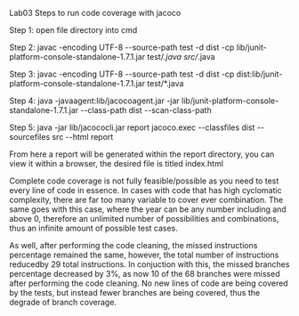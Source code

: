 Lab03 Steps to run code coverage with jacoco

Step 1: 
open file directory into cmd

Step 2: 
javac -encoding UTF-8 --source-path test -d dist -cp lib/junit-platform-console-standalone-1.7.1.jar test/*.java src/*.java

Step 3:
javac -encoding UTF-8 --source-path test -d dist -cp dist:lib/junit-platform-console-standalone-1.7.1.jar test/*.java

Step 4:
java -javaagent:lib/jacocoagent.jar -jar lib/junit-platform-console-standalone-1.7.1.jar --class-path dist --scan-class-path

Step 5:
java -jar lib/jacococli.jar report jacoco.exec --classfiles dist --sourcefiles src --html report

From here a report will be generated within the report directory, you can view it within a browser, the desired file is titled index.html

Complete code coverage is not fully feasible/possible as you need to test every line of code in essence. In cases with code that has high cyclomatic complexity, there are far too many variable to cover ever combination. The same goes with this case, where the year can be any number including and above 0, therefore an unlimited number of possibilities and combinations, thus an infinite amount of possible test cases.

As well, after performing the code cleaning, the missed instructions percentage remained the same, however, the total number of instructions reducedby 29 total instructions. In conjuction with this, the missed branches percentage decreased by 3%, as now 10 of the 68 branches were missed after performing the code cleaning. No new lines of code are being covered by the tests, but instead fewer branches are being covered, thus the degrade of branch coverage.